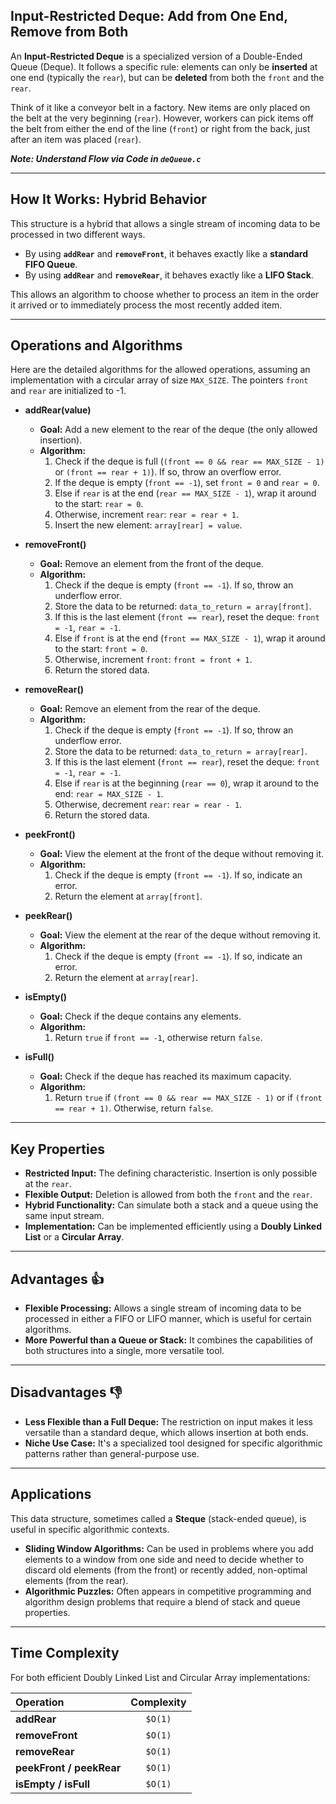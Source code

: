 ## Input-Restricted Deque: Add from One End, Remove from Both

An **Input-Restricted Deque** is a specialized version of a Double-Ended Queue (Deque). It follows a specific rule: elements can only be **inserted** at one end (typically the `rear`), but can be **deleted** from both the `front` and the `rear`.

Think of it like a conveyor belt in a factory. New items are only placed on the belt at the very beginning (`rear`). However, workers can pick items off the belt from either the end of the line (`front`) or right from the back, just after an item was placed (`rear`).

***Note: Understand Flow via Code in `deQueue.c`***

---

## How It Works: Hybrid Behavior

This structure is a hybrid that allows a single stream of incoming data to be processed in two different ways.

* By using **`addRear`** and **`removeFront`**, it behaves exactly like a **standard FIFO Queue**.
* By using **`addRear`** and **`removeRear`**, it behaves exactly like a **LIFO Stack**.

This allows an algorithm to choose whether to process an item in the order it arrived or to immediately process the most recently added item.

---

## Operations and Algorithms

Here are the detailed algorithms for the allowed operations, assuming an implementation with a circular array of size `MAX_SIZE`. The pointers `front` and `rear` are initialized to -1.

* **addRear(value)**
    * **Goal:** Add a new element to the rear of the deque (the only allowed insertion).
    * **Algorithm:**
        1.  Check if the deque is full (`(front == 0 && rear == MAX_SIZE - 1)` or `(front == rear + 1)`). If so, throw an overflow error.
        2.  If the deque is empty (`front == -1`), set `front = 0` and `rear = 0`.
        3.  Else if `rear` is at the end (`rear == MAX_SIZE - 1`), wrap it around to the start: `rear = 0`.
        4.  Otherwise, increment `rear`: `rear = rear + 1`.
        5.  Insert the new element: `array[rear] = value`.

* **removeFront()**
    * **Goal:** Remove an element from the front of the deque.
    * **Algorithm:**
        1.  Check if the deque is empty (`front == -1`). If so, throw an underflow error.
        2.  Store the data to be returned: `data_to_return = array[front]`.
        3.  If this is the last element (`front == rear`), reset the deque: `front = -1`, `rear = -1`.
        4.  Else if `front` is at the end (`front == MAX_SIZE - 1`), wrap it around to the start: `front = 0`.
        5.  Otherwise, increment `front`: `front = front + 1`.
        6.  Return the stored data.

* **removeRear()**
    * **Goal:** Remove an element from the rear of the deque.
    * **Algorithm:**
        1.  Check if the deque is empty (`front == -1`). If so, throw an underflow error.
        2.  Store the data to be returned: `data_to_return = array[rear]`.
        3.  If this is the last element (`front == rear`), reset the deque: `front = -1`, `rear = -1`.
        4.  Else if `rear` is at the beginning (`rear == 0`), wrap it around to the end: `rear = MAX_SIZE - 1`.
        5.  Otherwise, decrement `rear`: `rear = rear - 1`.
        6.  Return the stored data.

* **peekFront()**
    * **Goal:** View the element at the front of the deque without removing it.
    * **Algorithm:**
        1.  Check if the deque is empty (`front == -1`). If so, indicate an error.
        2.  Return the element at `array[front]`.

* **peekRear()**
    * **Goal:** View the element at the rear of the deque without removing it.
    * **Algorithm:**
        1.  Check if the deque is empty (`front == -1`). If so, indicate an error.
        2.  Return the element at `array[rear]`.

* **isEmpty()**
    * **Goal:** Check if the deque contains any elements.
    * **Algorithm:**
        1.  Return `true` if `front == -1`, otherwise return `false`.

* **isFull()**
    * **Goal:** Check if the deque has reached its maximum capacity.
    * **Algorithm:**
        1.  Return `true` if `(front == 0 && rear == MAX_SIZE - 1)` or if `(front == rear + 1)`. Otherwise, return `false`.

---

## Key Properties

* **Restricted Input:** The defining characteristic. Insertion is only possible at the `rear`.
* **Flexible Output:** Deletion is allowed from both the `front` and the `rear`.
* **Hybrid Functionality:** Can simulate both a stack and a queue using the same input stream.
* **Implementation:** Can be implemented efficiently using a **Doubly Linked List** or a **Circular Array**.

---

## Advantages 👍

* **Flexible Processing:** Allows a single stream of incoming data to be processed in either a FIFO or LIFO manner, which is useful for certain algorithms.
* **More Powerful than a Queue or Stack:** It combines the capabilities of both structures into a single, more versatile tool.

---

## Disadvantages 👎

* **Less Flexible than a Full Deque:** The restriction on input makes it less versatile than a standard deque, which allows insertion at both ends.
* **Niche Use Case:** It's a specialized tool designed for specific algorithmic patterns rather than general-purpose use.

---

## Applications

This data structure, sometimes called a **Steque** (stack-ended queue), is useful in specific algorithmic contexts.

* **Sliding Window Algorithms:** Can be used in problems where you add elements to a window from one side and need to decide whether to discard old elements (from the front) or recently added, non-optimal elements (from the rear).
* **Algorithmic Puzzles:** Often appears in competitive programming and algorithm design problems that require a blend of stack and queue properties.

---

## Time Complexity

For both efficient Doubly Linked List and Circular Array implementations:

| Operation | Complexity |
| :--- | :---: |
| **addRear** | `$O(1)` |
| **removeFront**| `$O(1)` |
| **removeRear** | `$O(1)` |
| **peekFront / peekRear** | `$O(1)` |
| **isEmpty / isFull** | `$O(1)` |